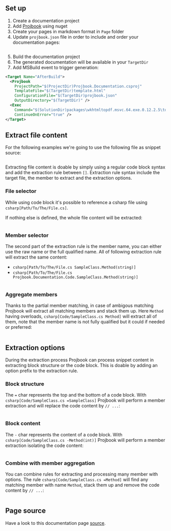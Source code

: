 ## Set up
1. Create a documentation project
2. Add [Projbook](https://www.nuget.org/packages/Projbook) using nuget
3. Create your pages in markdown format in `Page` folder
4. Update `projbook.json` file in order to include and order your documentation pages:
```csharp[projbook.json]
```
5. Build the documentation project
6. The generated documentation will be available in your `TargetDir`
7. Add MSBuild event to trigger generation:
```xml
<Target Name="AfterBuild">
  <Projbook
  	ProjectPath="$(ProjectDir)Projbook.Documentation.csproj"
    TemplateFile="$(TargetDir)template.html"
    ConfigurationFile="$(TargetDir)projbook.json"
    OutputDirectory="$(TargetDir)" />
  <Exec
  	Command="$(SolutionDir)packages\wkhtmltopdf.msvc.64.exe.0.12.2.5\tools\wkhtmltopdf.exe $(TargetDir)template-pdf-generated.html $(TargetDir)template-pdf-generated.pdf"
    ContinueOnError="true" />
</Target>
```

## Extract file content
For the following examples we're going to use the following file as snippet source:
```csharp[Code/SampleClass.cs]
```
Extracting file content is doable by simply using a regular code block syntax and add the extraction rule between `[]`.
Extraction rule syntax include the target file, the member to extract and the extraction options.

### File selector
While using code block it's possible to reference a csharp file using `csharp[Path/To/The/File.cs]`.

If nothing else is defined, the whole file content will be extracted:
```csharp[Code/SampleClass.cs]
```

### Member selector
The second part of the extraction rule is the member name, you can either use the raw name or the full qualified name. All of following extraction rule will extract the same content:
* `csharp[Path/To/The/File.cs SampleClass.Method(string)]`
* `csharp[Path/To/The/File.cs Projbook.Documentation.Code.SampleClass.Method(string)]`
```csharp[Code/SampleClass.cs SampleClass.Method(string)]
```

### Aggregate members
Thanks to the partial member matching, in case of ambigous matching Projbook will extract all matching members and stack them up. Here `Method` having overloads, `csharp[Code/SampleClass.cs Method]` will extract all of them, note that the member name is not fully qualified but it could if needed or preferred:
```csharp[Code/SampleClass.cs Method]
```

## Extraction options
During the extraction process Projbook can process snippet content in extracting block structure or the code block. This is doable by adding an option prefix to the extraction rule.

### Block structure
The `=` char represents the top and the bottom of a code block. With `csharp[Code/SampleClass.cs =SampleClass]` Projbook will perform a member extraction and will replace the code content by `// ...`:
```csharp[Code/SampleClass.cs =SampleClass]
```

### Block content
The `-` char represents the content of a code block. With `csharp[Code/SampleClass.cs -Method(int)]` Projbook will perform a member extraction isolating the code content:
```csharp[Code/SampleClass.cs -Method(int)]
```

### Combine with member aggregation
You can combine rules for extracting and processing many member with options. The rule `csharp[Code/SampleClass.cs =Method]` will find any matching member with name `Method`, stack them up and remove the code content by `// ...`:
```csharp[Code/SampleClass.cs =Method]
```

## Page source
Have a look to this documentation page [source](https://raw.githubusercontent.com/defrancea/Projbook/master/Projbook.Documentation/Page/jumpstart.md).